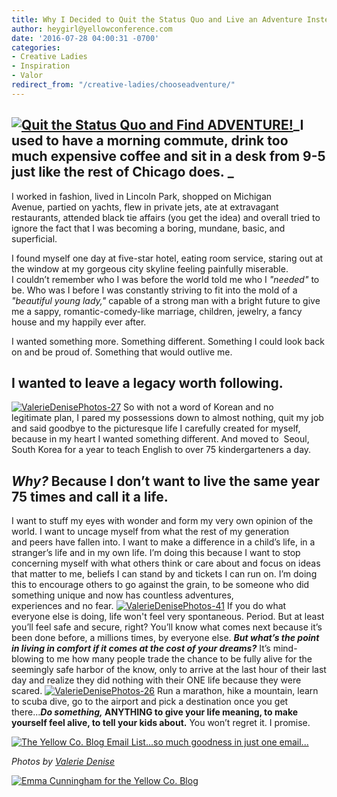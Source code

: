 ```yaml
---
title: Why I Decided to Quit the Status Quo and Live an Adventure Instead
author: heygirl@yellowconference.com
date: '2016-07-28 04:00:31 -0700'
categories:
- Creative Ladies
- Inspiration
- Valor
redirect_from: "/creative-ladies/chooseadventure/"
---
```


## [![Quit the Status Quo and Find ADVENTURE!](http://yellowconference.com/wp-content/uploads/2016/07/ValerieDenisePhotos-28.jpg)](http://yellowconference.com/wp-content/uploads/2016/07/ValerieDenisePhotos-28.jpg)_I used to have a morning commute, drink too much expensive coffee and sit in a desk from 9-5 just like the rest of Chicago does. _

I worked in fashion, lived in Lincoln Park, shopped on Michigan Avenue, partied on yachts, flew in private jets, ate at extravagant restaurants, attended black tie affairs (you get the idea) and overall tried to ignore the fact that I was becoming a boring, mundane, basic, and superficial.

I found myself one day at five-star hotel, eating room service, staring out at the window at my gorgeous city skyline feeling painfully miserable. I couldn’t remember who I was before the world told me who I _"needed"_ to be. Who was I before I was constantly striving to fit into the mold of a _"beautiful young lady,"_ capable of a strong man with a bright future to give me a sappy, romantic-comedy-like marriage, children, jewelry, a fancy house and my happily ever after.

I wanted something more. Something different. Something I could look back on and be proud of. Something that would outlive me. 

## I wanted to leave a legacy worth following.

[![ValerieDenisePhotos-27](http://yellowconference.com/wp-content/uploads/2016/07/ValerieDenisePhotos-27.jpg)](http://yellowconference.com/wp-content/uploads/2016/07/ValerieDenisePhotos-27.jpg) So with not a word of Korean and no legitimate plan, I pared my possessions down to almost nothing, quit my job and said goodbye to the picturesque life I carefully created for myself, because in my heart I wanted something different. And moved to  Seoul, South Korea for a year to teach English to over 75 kindergarteners a day.

## _Why?_ Because I don’t want to live the same year 75 times and call it a life.

I want to stuff my eyes with wonder and form my very own opinion of the world. I want to uncage myself from what the rest of my generation and peers have fallen into. I want to make a difference in a child’s life, in a stranger’s life and in my own life. I’m doing this because I want to stop concerning myself with what others think or care about and focus on ideas that matter to me, beliefs I can stand by and tickets I can run on. I’m doing this to encourage others to go against the grain, to be someone who did something unique and now has countless adventures, experiences and no fear. [![ValerieDenisePhotos-41](http://yellowconference.com/wp-content/uploads/2016/07/ValerieDenisePhotos-41.jpg)](http://yellowconference.com/wp-content/uploads/2016/07/ValerieDenisePhotos-41.jpg) If you do what everyone else is doing, life won't feel very spontaneous. Period. But at least you’ll feel safe and secure, right? You’ll know what comes next because it’s been done before, a millions times, by everyone else. _**But what’s the point in living in comfort if it comes at the cost of your dreams?**_ It’s mind-blowing to me how many people trade the chance to be fully alive for the seemingly safe harbor of the know, only to arrive at the last hour of their last day and realize they did nothing with their ONE life because they were scared. [![ValerieDenisePhotos-26](http://yellowconference.com/wp-content/uploads/2016/07/ValerieDenisePhotos-26.jpg)](http://yellowconference.com/wp-content/uploads/2016/07/ValerieDenisePhotos-26.jpg) Run a marathon, hike a mountain, learn to scuba dive, go to the airport and pick a destination once you get there...**_Do something,_ ANYTHING to give your life meaning, to make yourself feel alive, to tell your kids about.** You won’t regret it. I promise.

[![The Yellow Co. Blog Email List...so much goodness in just one email...](http://yellowconference.com/wp-content/uploads/2016/07/EMAIL-LIST.png)](http://yellowconference.us3.list-manage2.com/subscribe?u=3f8e45f74e0653e404965e2ef&id=7cb1ced4ff)

_Photos by [Valerie Denise](http://www.valeriedenisephotos.com/)_

[![Emma Cunningham for the Yellow Co. Blog](http://yellowconference.com/wp-content/uploads/2016/07/EmmaCunningham.jpg)](http://foremmayoung.com/)
